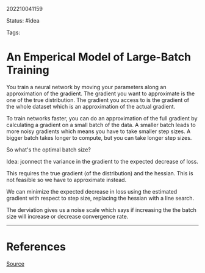 202210041159

Status: #idea

Tags:

# An Emperical Model of Large-Batch Training

You train a neural network by moving your parameters along an approximation of the gradient. The gradient you want to approximate is the one of the true distribution. The gradient you access to is the gradient of the whole dataset which is an approximation of the actual gradient.

To train networks faster, you can do an approximation of the full gradient by calculating a gradient on a small batch of the data. A smaller batch leads to more noisy gradients which means you have to take smaller step sizes. A bigger batch takes longer to compute, but you can take longer step sizes.


So what's the optimal batch size?

Idea: jconnect the variance in the gradient to the expected decrease of loss.

This requires the true gradient (of the distribution) and the hessian. This is not feasible so we have to approximate instead.

We can minimize the expected decrease in loss using the estimated gradient with respect to step size, replacing the hessian with a line search.

The derviation gives us a noise scale which says if increasing the the batch size will increase or decrease convergence rate.



---
# References

[Source](https://arxiv.org/pdf/1812.06162.pdf)
